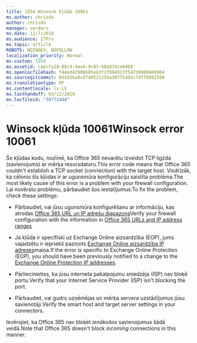 ```yaml
---
title: 1554 Winsock kļūda 10061
ms.author: chrisda
author: chrisda
manager: serdars
ms.date: 12/7/2018
ms.audience: ITPro
ms.topic: article
ROBOTS: NOINDEX, NOFOLLOW
localization_priority: Normal
ms.custom: 1554
ms.assetid: caecfa19-86c9-4aa4-9c83-b8a974ce60b9
ms.openlocfilehash: f44ed42906b85e63f1f694813f54710906969904
ms.sourcegitcommit: 03a156a9c9740521155a30775492c7dff0982588
ms.translationtype: MT
ms.contentlocale: lv-LV
ms.lasthandoff: 03/22/2019
ms.locfileid: "30772448"
---
```

# <a name="winsock-error-10061"></a><span data-ttu-id="d93e4-102">Winsock kļūda 10061</span><span class="sxs-lookup"><span data-stu-id="d93e4-102">Winsock error 10061</span></span>

<span data-ttu-id="d93e4-103">Šo kļūdas kodu, nozīmē, ka Office 365 nevarētu izveidot TCP ligzda (savienojums) ar mērķa resursdatoru.</span><span class="sxs-lookup"><span data-stu-id="d93e4-103">This error code means that Office 365 couldn't establish a TCP socket (connection) with the target host.</span></span> <span data-ttu-id="d93e4-104">Visdrīzāk, ka cēlonis šīs kļūdas ir ar ugunsmūra konfigurāciju saistīta problēma.</span><span class="sxs-lookup"><span data-stu-id="d93e4-104">The most likely cause of this error is a problem with your firewall configuration.</span></span> <span data-ttu-id="d93e4-105">Lai novērstu problēmu, pārbaudiet šos iestatījumus:</span><span class="sxs-lookup"><span data-stu-id="d93e4-105">To fix the problem, check these settings:</span></span>
  
- <span data-ttu-id="d93e4-106">Pārbaudiet, vai jūsu ugunsmūra konfigurēšanu ar informāciju, kas atrodas [Office 365 URL un IP adrešu diapazons](https://docs.microsoft.com/office365/enterprise/urls-and-ip-address-ranges)</span><span class="sxs-lookup"><span data-stu-id="d93e4-106">Verify your firewall configuration with the information in [Office 365 URLs and IP address ranges](https://docs.microsoft.com/office365/enterprise/urls-and-ip-address-ranges)</span></span>
    
- <span data-ttu-id="d93e4-107">Ja kļūda ir specifiski uz Exchange Online aizsardzība (EOP), jums vajadzētu ir iepriekš paziņots [Exchange Online aizsardzība IP adreses](https://docs.microsoft.com/office365/SecurityCompliance/eop/exchange-online-protection-ip-addresses)maiņa.</span><span class="sxs-lookup"><span data-stu-id="d93e4-107">If the error is specific to Exchange Online Protection (EOP), you should have been previously notified to a change to the [Exchange Online Protection IP addresses](https://docs.microsoft.com/office365/SecurityCompliance/eop/exchange-online-protection-ip-addresses).</span></span>
    
- <span data-ttu-id="d93e4-108">Pārliecinieties, ka jūsu interneta pakalpojumu sniedzēja (ISP) nav bloķē portu.</span><span class="sxs-lookup"><span data-stu-id="d93e4-108">Verify that your Internet Service Provider (ISP) isn't blocking the port.</span></span>
    
- <span data-ttu-id="d93e4-109">Pārbaudiet, vai gudrs uzņēmējas un mērķa servera uzstādījumus jūsu savienotāji.</span><span class="sxs-lookup"><span data-stu-id="d93e4-109">Verify the smart host and target server settings in your connectors.</span></span>
    
<span data-ttu-id="d93e4-110">Ievērojiet, ka Office 365 nav bloķēt *ienākošos* savienojumus šādā veidā.</span><span class="sxs-lookup"><span data-stu-id="d93e4-110">Note that Office 365 doesn't block  *incoming*  connections in this manner.</span></span> 
  

